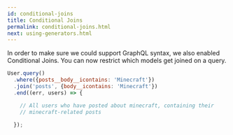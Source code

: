```yaml
---
id: conditional-joins
title: Conditional Joins
permalink: conditional-joins.html
next: using-generators.html
---
```


In order to make sure we could support GraphQL syntax, we also enabled Conditional Joins. You can now restrict which models get joined on a query.

```javascript
User.query()
  .where({posts__body__icontains: 'Minecraft'})
  .join('posts', {body__icontains: 'Minecraft'})
  .end((err, users) => {

    // All users who have posted about minecraft, containing their
    // minecraft-related posts

  });
```
